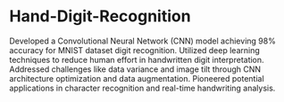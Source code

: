 # Hand-Digit-Recognition
Developed a Convolutional Neural Network (CNN) model achieving 98% accuracy for MNIST dataset digit recognition. Utilized deep learning techniques to reduce human effort in handwritten digit interpretation. Addressed challenges like data variance and image tilt through CNN architecture optimization and data augmentation. Pioneered potential applications in character recognition and real-time handwriting analysis.
